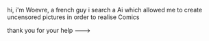 hi, i'm Woevre, a french guy
i search a Ai which allowed me to create uncensored pictures in order to realise Comics


thank you for your help
--->

